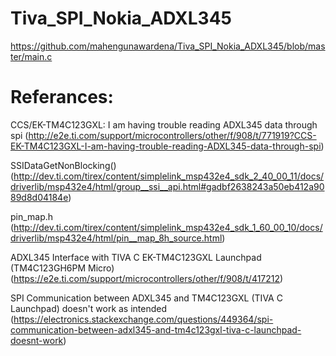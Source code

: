 # Tiva_SPI_Nokia_ADXL345
https://github.com/mahengunawardena/Tiva_SPI_Nokia_ADXL345/blob/master/main.c

# Referances:
CCS/EK-TM4C123GXL: I am having trouble reading ADXL345 data through spi (http://e2e.ti.com/support/microcontrollers/other/f/908/t/771919?CCS-EK-TM4C123GXL-I-am-having-trouble-reading-ADXL345-data-through-spi)

SSIDataGetNonBlocking() (http://dev.ti.com/tirex/content/simplelink_msp432e4_sdk_2_40_00_11/docs/driverlib/msp432e4/html/group__ssi__api.html#gadbf2638243a50eb412a9089d8d04184e)

pin_map.h (http://dev.ti.com/tirex/content/simplelink_msp432e4_sdk_1_60_00_10/docs/driverlib/msp432e4/html/pin__map_8h_source.html)

ADXL345 Interface with TIVA C EK-TM4C123GXL Launchpad (TM4C123GH6PM Micro)(https://e2e.ti.com/support/microcontrollers/other/f/908/t/417212)

SPI Communication between ADXL345 and TM4C123GXL (TIVA C Launchpad) doesn't work as intended (https://electronics.stackexchange.com/questions/449364/spi-communication-between-adxl345-and-tm4c123gxl-tiva-c-launchpad-doesnt-work)

